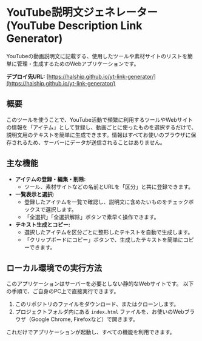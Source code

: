 # YouTube説明文ジェネレーター (YouTube Description Link Generator)

YouTubeの動画説明文に記載する、使用したツールや素材サイトのリストを簡単に管理・生成するためのWebアプリケーションです。

**デプロイ先URL:** [https://halship.github.io/yt-link-generator/](https://halship.github.io/yt-link-generator/)

## 概要

このツールを使うことで、YouTube活動で頻繁に利用するツールやWebサイトの情報を「アイテム」として登録し、動画ごとに使ったものを選択するだけで、説明文用のテキストを簡単に生成できます。情報はすべてお使いのブラウザに保存されるため、サーバーにデータが送信されることはありません。

## 主な機能

- **アイテムの登録・編集・削除:**
    - ツール、素材サイトなどの名前とURLを「区分」と共に登録できます。
- **一覧表示と選択:**
    - 登録したアイテムを一覧で確認し、説明文に含めたいものをチェックボックスで選択します。
    - 「全選択」「全選択解除」ボタンで素早く操作できます。
- **テキスト生成とコピー:**
    - 選択したアイテムを区分ごとに整形したテキストを自動で生成します。
    - 「クリップボードにコピー」ボタンで、生成したテキストを簡単にコピーできます。

## ローカル環境での実行方法

このアプリケーションはサーバーを必要としない静的なWebサイトです。
以下の手順で、ご自身のPC上で直接実行できます。

1.  このリポジトリのファイルをダウンロード、またはクローンします。
2.  プロジェクトフォルダ内にある `index.html` ファイルを、お使いのWebブラウザ（Google Chrome, Firefoxなど）で開きます。

これだけでアプリケーションが起動し、すべての機能を利用できます。
